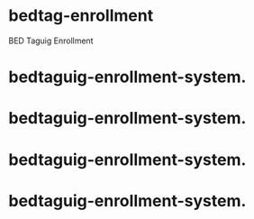 # bedtag-enrollment
BED Taguig Enrollment
# bedtaguig-enrollment-system.
# bedtaguig-enrollment-system.
# bedtaguig-enrollment-system.
# bedtaguig-enrollment-system.
